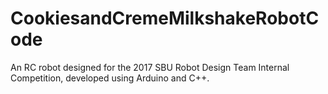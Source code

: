 # CookiesandCremeMilkshakeRobotCode
An RC robot designed for the 2017 SBU Robot Design Team Internal Competition, developed using Arduino and C++. 
